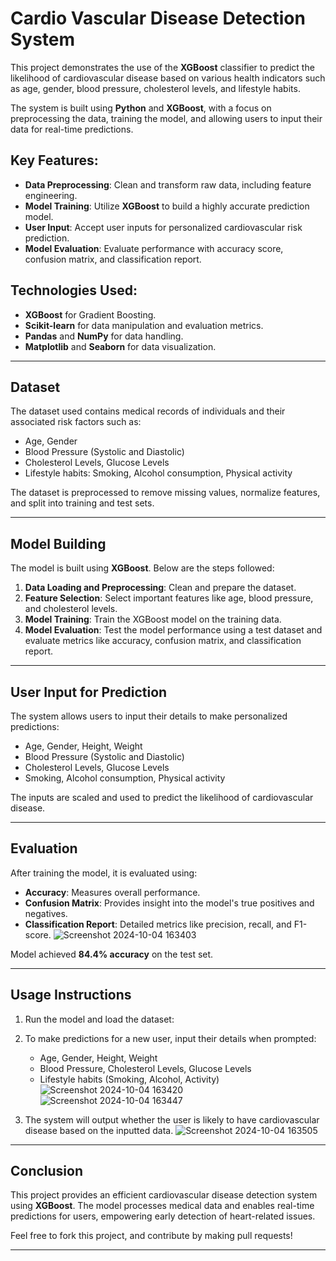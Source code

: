 # Cardio Vascular Disease Detection System

This project demonstrates the use of the **XGBoost** classifier to predict the likelihood of cardiovascular disease based on various health indicators such as age, gender, blood pressure, cholesterol levels, and lifestyle habits.

The system is built using **Python** and **XGBoost**, with a focus on preprocessing the data, training the model, and allowing users to input their data for real-time predictions.

## Key Features:
- **Data Preprocessing**: Clean and transform raw data, including feature engineering.
- **Model Training**: Utilize **XGBoost** to build a highly accurate prediction model.
- **User Input**: Accept user inputs for personalized cardiovascular risk prediction.
- **Model Evaluation**: Evaluate performance with accuracy score, confusion matrix, and classification report.

## Technologies Used:
- **XGBoost** for Gradient Boosting.
- **Scikit-learn** for data manipulation and evaluation metrics.
- **Pandas** and **NumPy** for data handling.
- **Matplotlib** and **Seaborn** for data visualization.

---

## Dataset

The dataset used contains medical records of individuals and their associated risk factors such as:

- Age, Gender
- Blood Pressure (Systolic and Diastolic)
- Cholesterol Levels, Glucose Levels
- Lifestyle habits: Smoking, Alcohol consumption, Physical activity

The dataset is preprocessed to remove missing values, normalize features, and split into training and test sets.

---

## Model Building

The model is built using **XGBoost**. Below are the steps followed:

1. **Data Loading and Preprocessing**: Clean and prepare the dataset.
2. **Feature Selection**: Select important features like age, blood pressure, and cholesterol levels.
3. **Model Training**: Train the XGBoost model on the training data.
4. **Model Evaluation**: Test the model performance using a test dataset and evaluate metrics like accuracy, confusion matrix, and classification report.

---

## User Input for Prediction

The system allows users to input their details to make personalized predictions:

- Age, Gender, Height, Weight
- Blood Pressure (Systolic and Diastolic)
- Cholesterol Levels, Glucose Levels
- Smoking, Alcohol consumption, Physical activity

The inputs are scaled and used to predict the likelihood of cardiovascular disease.

---

## Evaluation



After training the model, it is evaluated using:

- **Accuracy**: Measures overall performance.
- **Confusion Matrix**: Provides insight into the model's true positives and negatives.
- **Classification Report**: Detailed metrics like precision, recall, and F1-score.
  ![Screenshot 2024-10-04 163403](https://github.com/user-attachments/assets/2fd9b8ea-fb3c-49b1-820d-eb393d65e646)

Model achieved **84.4% accuracy** on the test set.

---

## Usage Instructions

1. Run the model and load the dataset:


2. To make predictions for a new user, input their details when prompted:

    - Age, Gender, Height, Weight
    - Blood Pressure, Cholesterol Levels, Glucose Levels
    - Lifestyle habits (Smoking, Alcohol, Activity)
![Screenshot 2024-10-04 163420](https://github.com/user-attachments/assets/c5ee1906-c32a-4d2f-b26a-b371b0061269)
![Screenshot 2024-10-04 163447](https://github.com/user-attachments/assets/08814dbf-87a0-4ef7-b102-4c53659c70c8)

3. The system will output whether the user is likely to have cardiovascular disease based on the inputted data.
![Screenshot 2024-10-04 163505](https://github.com/user-attachments/assets/12c61519-d218-4ff8-b2b1-39e029f473b5)
---

## Conclusion

This project provides an efficient cardiovascular disease detection system using **XGBoost**. The model processes medical data and enables real-time predictions for users, empowering early detection of heart-related issues.

Feel free to fork this project, and contribute by making pull requests!

---


